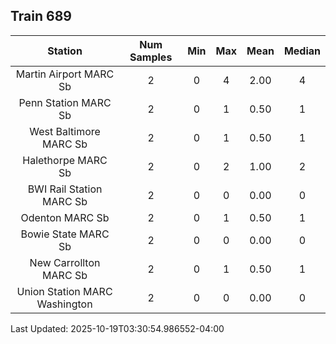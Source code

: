 ## Train 689

| Station | Num Samples | Min | Max | Mean | Median |
| :-----: | :---------: | :-: | :-: | :--: | :----: |
| Martin Airport MARC Sb | 2 | 0 | 4 | 2.00 | 4 |
| Penn Station MARC Sb | 2 | 0 | 1 | 0.50 | 1 |
| West Baltimore MARC Sb | 2 | 0 | 1 | 0.50 | 1 |
| Halethorpe MARC Sb | 2 | 0 | 2 | 1.00 | 2 |
| BWI Rail Station MARC Sb | 2 | 0 | 0 | 0.00 | 0 |
| Odenton MARC Sb | 2 | 0 | 1 | 0.50 | 1 |
| Bowie State MARC Sb | 2 | 0 | 0 | 0.00 | 0 |
| New Carrollton MARC Sb | 2 | 0 | 1 | 0.50 | 1 |
| Union Station MARC Washington | 2 | 0 | 0 | 0.00 | 0 |


Last Updated: 2025-10-19T03:30:54.986552-04:00
